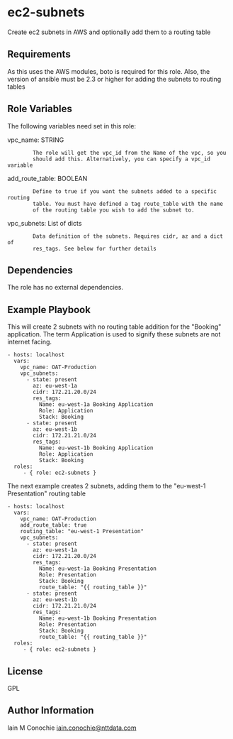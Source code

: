 ec2-subnets
=========

Create ec2 subnets in AWS and optionally add them to a routing table

Requirements
------------

As this uses the AWS modules, boto is required for this role. Also, the version
of ansible must be 2.3 or higher for adding the subnets to routing tables

Role Variables
--------------

The following variables need set in this role:

  vpc_name: STRING

            The role will get the vpc_id from the Name of the vpc, so you 
            should add this. Alternatively, you can specify a vpc_id variable

  add_route_table: BOOLEAN

            Define to true if you want the subnets added to a specific routing
            table. You must have defined a tag route_table with the name
            of the routing table you wish to add the subnet to.

  vpc_subnets: List of dicts

            Data definition of the subnets. Requires cidr, az and a dict of
            res_tags. See below for further details

Dependencies
------------

The role has no external dependencies.

Example Playbook
----------------
This will create 2 subnets with no routing table addition for the "Booking"
application. The term Application is used to signify these subnets are not
internet facing.

    - hosts: localhost
      vars:
        vpc_name: OAT-Production
        vpc_subnets:
          - state: present
            az: eu-west-1a
            cidr: 172.21.20.0/24
            res_tags:
              Name: eu-west-1a Booking Application
              Role: Application
              Stack: Booking
          - state: present
            az: eu-west-1b
            cidr: 172.21.21.0/24
            res_tags:
              Name: eu-west-1b Booking Application
              Role: Application
              Stack: Booking
      roles:
         - { role: ec2-subnets }

The next example creates 2 subnets, adding them to the "eu-west-1 Presentation" routing
table

    - hosts: localhost
      vars:
        vpc_name: OAT-Production
        add_route_table: true
        routing_table: "eu-west-1 Presentation"
        vpc_subnets:
          - state: present
            az: eu-west-1a
            cidr: 172.21.20.0/24
            res_tags:
              Name: eu-west-1a Booking Presentation
              Role: Presentation
              Stack: Booking
              route_table: "{{ routing_table }}"
          - state: present
            az: eu-west-1b
            cidr: 172.21.21.0/24
            res_tags:
              Name: eu-west-1b Booking Presentation
              Role: Presentation
              Stack: Booking
              route_table: "{{ routing_table }}"
      roles:
         - { role: ec2-subnets }

License
-------

GPL

Author Information
------------------

Iain M Conochie <iain.conochie@nttdata.com>

